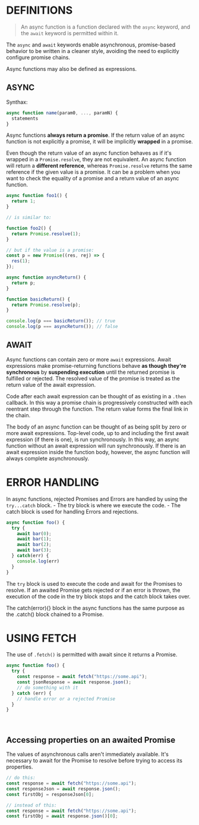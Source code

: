 
# DEFINITIONS

> An async function is a function declared with the ```async``` keyword, and the ```await``` keyword is permitted within it.

The ```async``` and ```await``` keywords enable asynchronous, promise-based behavior to be written in a cleaner style, avoiding the need to explicitly configure promise chains.

Async functions may also be defined as expressions.

## ASYNC

Synthax:
``` javascript
async function name(param0, ..., paramN) {
  statements
}
```

Async functions **always return a promise**. If the return value of an async function is not explicitly a promise, it will be implicitly **wrapped** in a promise.

Even though the return value of an async function behaves as if it's wrapped in a ```Promise.resolve```, they are not equivalent. An async function will return a **different reference**, whereas ```Promise.resolve``` returns the same reference if the given value is a promise. It can be a problem when you want to check the equality of a promise and a return value of an async function.

``` javascript
async function foo1() {
  return 1;
}

// is similar to:

function foo2() {
  return Promise.resolve(1);
}

// but if the value is a promise:
const p = new Promise((res, rej) => {
  res(1);
});

async function asyncReturn() {
  return p;
}

function basicReturn() {
  return Promise.resolve(p);
}

console.log(p === basicReturn()); // true
console.log(p === asyncReturn()); // false
```

## AWAIT

Async functions can contain zero or more ```await``` expressions. Await expressions make promise-returning functions behave **as though they're synchronous** by **suspending execution** until the returned promise is fulfilled or rejected.
The resolved value of the promise is treated as the return value of the await expression. 

Code after each await expression can be thought of as existing in a ```.then``` callback. In this way a promise chain is progressively constructed with each reentrant step through the function. The return value forms the final link in the chain. 


The body of an async function can be thought of as being split by zero or more await expressions. Top-level code, up to and including the first await expression (if there is one), is run synchronously. In this way, an async function without an await expression will run synchronously. If there is an await expression inside the function body, however, the async function will always complete asynchronously. 
<br />

# ERROR HANDLING

In async functions, rejected Promises and Errors are handled by using the ```try...catch``` block.
	- The try block is where we execute the code.
	- The catch block is used for handling Errors and rejections.
	

``` javascript
async function foo() {
  try {
    await bar(0);
    await bar(1);
    await bar(2);
    await bar(3);
  } catch(err) {
    console.log(err)
  }
}
```

The ```try``` block is used to execute the code and await for the Promises to resolve. If an awaited Promise gets rejected or if an error is thrown, the execution of the code in the try block stops and the catch block takes over.

The catch(error){} block in the async functions has the same purpose as the .catch() block chained to a Promise.
<br />

# USING FETCH

The use of ```.fetch()``` is permitted with await since it returns a Promise.

``` javascript
async function foo() {
  try {
    const response = await fetch("https://some.api");
    const jsonResponse = await response.json();
	// do something with it
  } catch (err) {
    // handle error or a rejected Promise
  }
}
```
<br />

## Accessing properties on an awaited Promise

The values of asynchronous calls aren't immediately available. It's necessary to await for the Promise to resolve before trying to access its properties.

``` javascript
// do this:
const response = await fetch("https://some.api");
const responseJson = await response.json();
const firstObj = responseJson[0];

// instead of this:
const response = await fetch("https://some.api");
const firstObj = await response.json()[0];
```
